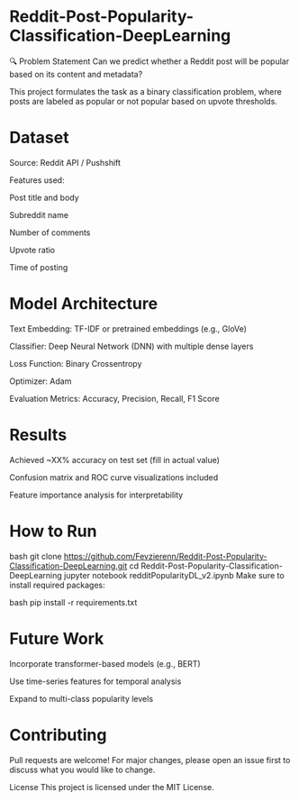 # Reddit-Post-Popularity-Classification-DeepLearning
🔍 Problem Statement
Can we predict whether a Reddit post will be popular based on its content and metadata?

This project formulates the task as a binary classification problem, where posts are labeled as popular or not popular based on upvote thresholds.

# Dataset
Source: Reddit API / Pushshift

Features used:

Post title and body

Subreddit name

Number of comments

Upvote ratio

Time of posting

 # Model Architecture
Text Embedding: TF-IDF or pretrained embeddings (e.g., GloVe)

Classifier: Deep Neural Network (DNN) with multiple dense layers

Loss Function: Binary Crossentropy

Optimizer: Adam

Evaluation Metrics: Accuracy, Precision, Recall, F1 Score

#  Results
Achieved ~XX% accuracy on test set (fill in actual value)

Confusion matrix and ROC curve visualizations included

Feature importance analysis for interpretability

#  How to Run

bash
git clone https://github.com/Fevzierenn/Reddit-Post-Popularity-Classification-DeepLearning.git
cd Reddit-Post-Popularity-Classification-DeepLearning
jupyter notebook redditPopularityDL_v2.ipynb
Make sure to install required packages:


bash
pip install -r requirements.txt


# Future Work
Incorporate transformer-based models (e.g., BERT)

Use time-series features for temporal analysis

Expand to multi-class popularity levels

#  Contributing
Pull requests are welcome! For major changes, please open an issue first to discuss what you would like to change.

 License
This project is licensed under the MIT License.

